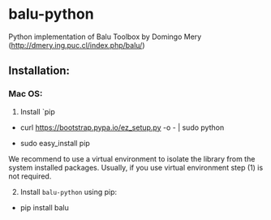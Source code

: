 # balu-python
Python implementation of Balu Toolbox by Domingo Mery (http://dmery.ing.puc.cl/index.php/balu/)

## Installation:
### Mac OS:
1. Install `pip

- curl https://bootstrap.pypa.io/ez_setup.py -o - | sudo python
    
- sudo easy_install pip
    
We recommend to use a virtual environment to isolate the library from the system installed packages. Usually, if you use virtual environment step (1) is not required.
    
2. Install `balu-python` using pip:
    
- pip install balu
    

